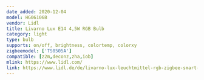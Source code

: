 ```yaml
---
date_added: 2020-12-04
model: HG06106B
vendor: Lidl
title: Livarno Lux E14 4,5W RGB Bulb
category: light
type: bulb
supports: on/off, brightness, colortemp, colorxy
zigbeemodel: ['TS0505A']
compatible: [z2m,deconz,zha,iob]
mlink: https://www.lidl.com/
link: https://www.lidl.de/de/livarno-lux-leuchtmittel-rgb-zigbee-smart-home-dimmbar/p354569
---
```

